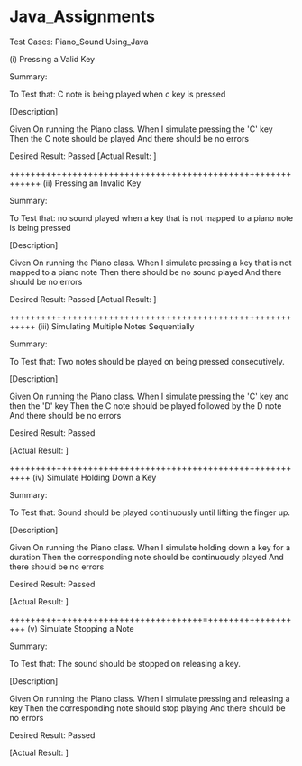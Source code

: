 # Java_Assignments

Test Cases: Piano_Sound Using_Java

(i)  Pressing a Valid Key

Summary: 

To Test that: 
C note is being played when c key is pressed

[Description]

Given On running the Piano class.
When I simulate pressing the 'C' key
Then the C note should be played
And there should be no errors

Desired Result: Passed
[Actual Result: ]


++++++++++++++++++++++++++++++++++++++++++++++++++++++++++++
(ii) Pressing an Invalid Key

Summary:

To Test that: 
no sound played when a key that is not mapped to a piano note is being pressed

[Description] 

Given On running the Piano class.
When I simulate pressing a key that is not mapped to a piano note
Then there should be no sound played
And there should be no errors

Desired Result: Passed
[Actual Result: ]

+++++++++++++++++++++++++++++++++++++++++++++++++++++++++++
(iii)  Simulating Multiple Notes Sequentially

Summary:

To Test that: 
Two notes should be played on being pressed consecutively. 

[Description] 

Given On running the Piano class.
When I simulate pressing the 'C' key and then the 'D' key
Then the C note should be played followed by the D note
And there should be no errors

Desired Result: Passed

[Actual Result: ]


++++++++++++++++++++++++++++++++++++++++++++++++++++++++++
(iv)  Simulate Holding Down a Key

Summary:

To Test that: 
Sound should be played continuously until lifting the finger up.

[Description] 

Given On running the Piano class.
When I simulate holding down a key for a duration
Then the corresponding note should be continuously played
And there should be no errors


Desired Result: Passed

[Actual Result: ]

+++++++++++++++++++++++++++++++++++++=+++++++++++++++++++
(v) Simulate Stopping a Note

Summary:

To Test that: 
The sound should be stopped on releasing a key.

[Description] 

Given On running the Piano class.
When I simulate pressing and releasing a key
Then the corresponding note should stop playing
And there should be no errors

Desired Result: Passed

[Actual Result: ]








